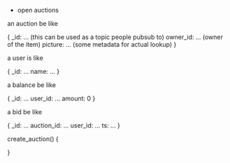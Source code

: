* open auctions

an auction be like 

{
  _id: ... (this can be used as a topic people pubsub to)
  owner_id: ... (owner of the item)
  picture: ... (some metadata for actual lookup)
}

a user is like 

{
  _id: ...
  name: ...
}

a balance be like

{
 _id: ...
  user_id: ... 
  amount: 0
}

a bid be like 

{
  _id: ...
  auction_id: ...
  user_id: ...
  ts: ...
}


create_auction() {

}
